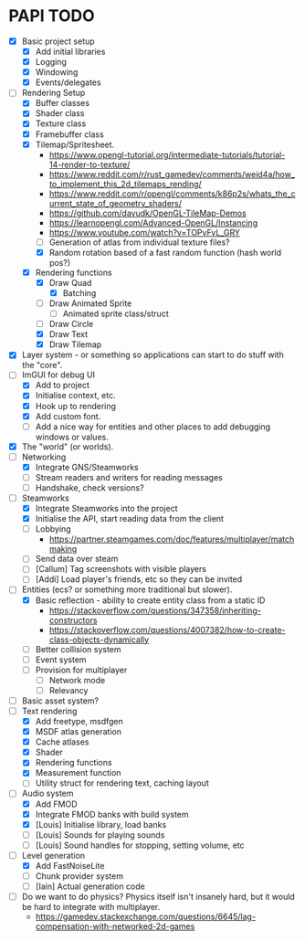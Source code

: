 # PAPI TODO

- [x] Basic project setup
    - [x] Add initial libraries
    - [x] Logging
    - [x] Windowing
    - [x] Events/delegates
- [ ] Rendering Setup
    - [x] Buffer classes
    - [x] Shader class
    - [x] Texture class
    - [x] Framebuffer class
    - [x] Tilemap/Spritesheet.
        - https://www.opengl-tutorial.org/intermediate-tutorials/tutorial-14-render-to-texture/
        - https://www.reddit.com/r/rust_gamedev/comments/weid4a/how_to_implement_this_2d_tilemaps_rending/
        - https://www.reddit.com/r/opengl/comments/k86p2s/whats_the_current_state_of_geometry_shaders/
        - https://github.com/davudk/OpenGL-TileMap-Demos
        - https://learnopengl.com/Advanced-OpenGL/Instancing
        - https://www.youtube.com/watch?v=TOPvFvL_GRY
        - [ ] Generation of atlas from individual texture files?
        - [x] Random rotation based of a fast random function (hash world pos?)
    - [x] Rendering functions
        - [x] Draw Quad
            - [x] Batching
        - [ ] Draw Animated Sprite
            - [ ] Animated sprite class/struct
        - [ ] Draw Circle
        - [x] Draw Text
        - [x] Draw Tilemap
- [x] Layer system - or something so applications can start to do stuff with the "core".
- [ ] ImGUI for debug UI
    - [x] Add to project
    - [x] Initialise context, etc.
    - [x] Hook up to rendering
    - [x] Add custom font.
    - [ ] Add a nice way for entities and other places to add debugging windows or values.
- [x] The "world" (or worlds).
- [ ] Networking
    - [x] Integrate GNS/Steamworks
    - [ ] Stream readers and writers for reading messages
    - [ ] Handshake, check versions?
- [ ] Steamworks
    - [x] Integrate Steamworks into the project
    - [x] Initialise the API, start reading data from the client
    - [ ] Lobbying
      - https://partner.steamgames.com/doc/features/multiplayer/matchmaking
    - [ ] Send data over steam
    - [ ] [Callum] Tag screenshots with visible players
    - [ ] [Addi] Load player's friends, etc so they can be invited
- [ ] Entities (ecs? or something more traditional but slower).
    - [x] Basic reflection - ability to create entity class from a static ID
        - https://stackoverflow.com/questions/347358/inheriting-constructors
        - https://stackoverflow.com/questions/4007382/how-to-create-class-objects-dynamically
    - [ ] Better collision system
    - [ ] Event system
    - [ ] Provision for multiplayer
      - [ ] Network mode
      - [ ] Relevancy
- [ ] Basic asset system?
- [ ] Text rendering
    - [x] Add freetype, msdfgen
    - [x] MSDF atlas generation
    - [x] Cache atlases
    - [x] Shader
    - [x] Rendering functions
    - [x] Measurement function
    - [ ] Utility struct for rendering text, caching layout
- [ ] Audio system
    - [x] Add FMOD
    - [x] Integrate FMOD banks with build system
    - [x] [Louis] Initialise library, load banks
    - [ ] [Louis] Sounds for playing sounds
    - [ ] [Louis] Sound handles for stopping, setting volume, etc
- [ ] Level generation
    - [x] Add FastNoiseLite
    - [ ] Chunk provider system
    - [ ] [Iain] Actual generation code
- [ ] Do we want to do physics? Physics itself isn't insanely hard, but it would be hard to integrate with multiplayer.
    - https://gamedev.stackexchange.com/questions/6645/lag-compensation-with-networked-2d-games 